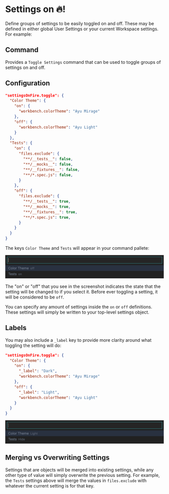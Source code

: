 # Settings on 🔥!

Define groups of settings to be easily toggled on and off. These may be defined in either global
User Settings or your current Workspace settings. For example:

## Command
Provides a `Toggle Settings` command that can be used to toggle groups of settings on and off.

## Configuration
```json
"settingsOnFire.toggle": {
  "Color Theme": {
    "on": {
      "workbench.colorTheme": "Ayu Mirage"
    },
    "off": {
      "workbench.colorTheme": "Ayu Light"
    }
  },
  "Tests": {
    "on": {
      "files.exclude": {
        "**/__tests__": false,
        "**/__mocks__": false,
        "**/__fixtures__": false,
        "**/*.spec.js": false,
      }
    },
    "off": {
      "files.exclude": {
        "**/__tests__": true,
        "**/__mocks__": true,
        "**/__fixtures__": true,
        "**/*.spec.js": true,
      }
    }
  }
}
```

The keys `Color Theme` and `Tests` will appear in your command pallete:

<img src="https://github.com/ericbiewener/vscode-settings-on-fire/blob/master/artwork/quickpick-onoff.png" />

The "on" or "off" that you see in the screenshot indicates the state that the setting will be
changed to if you select it. Before ever toggling a setting, it will be considered to be `off`.

You can specify any amount of settings inside the `on` or `off`
definitions. These settings will simply be written to your top-level settings object.

## Labels
You may also include a `_label` key to provide more clarity around what toggling the setting will
do:

```json
"settingsOnFire.toggle": {
  "Color Theme": {
    "on": {
      "_label": "Dark",
      "workbench.colorTheme": "Ayu Mirage"
    },
    "off": {
      "_label": "Light",
      "workbench.colorTheme": "Ayu Light"
    }
  }
}
```

<img src="https://github.com/ericbiewener/vscode-settings-on-fire/blob/master/artwork/quickpick-labeled.png" />

## Merging vs Overwriting Settings
Settings that are objects will be merged into existing settings, while any other type of value will
simply overwrite the previous setting. For example, the `Tests` settings above will merge the values
in `files.exclude` with whatever the current setting is for that key.
